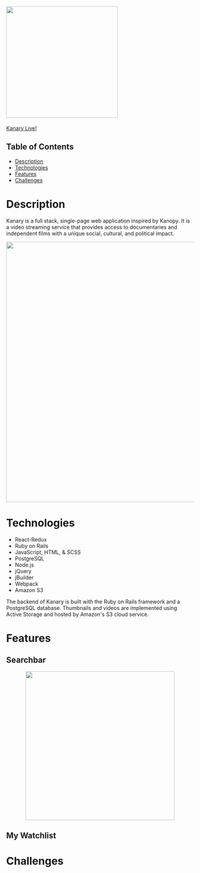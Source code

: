 # <img src="https://user-images.githubusercontent.com/88195745/144126607-717a4270-c3aa-42cd-ac49-b42512be51a8.png" width="300" height="auto" />

[Kanary Live!](https://kanary-rf.herokuapp.com/#/)

## Table of Contents
- [Description](#description)
- [Technologies](#technologies)
- [Features](#features)
- [Challenges](#challenges)

# Description
Kanary is a full stack, single-page web application inspired by Kanopy. It is a video streaming service that provides access to documentaries and independent films with a unique social, cultural, and political impact.

<img src="https://user-images.githubusercontent.com/88195745/141483916-99507227-fd2f-4d9c-acdd-2f902fdf1ce4.png" width="700" height="auto" align="center" />

# Technologies
- React-Redux
- Ruby on Rails
- JavaScript, HTML, & SCSS
- PostgreSQL
- Node.js
- jQuery
- jBuilder
- Webpack
- Amazon S3

The backend of Kanary is built with the Ruby on Rails framework and a PostgreSQL database. Thumbnails and videos are implemented using Active Storage and hosted by Amazon's S3 cloud service.

# Features

## Searchbar
<p align="center">
  <img src="https://user-images.githubusercontent.com/88195745/141476463-bf9d27fa-c600-40af-8595-d69b61f5246b.gif" width="400">
</p>

## My Watchlist

# Challenges

